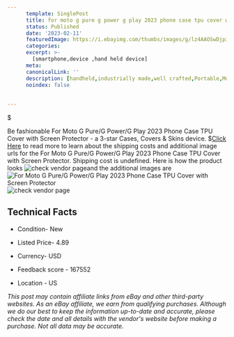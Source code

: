 ```yaml
---
      template: SinglePost
      title: for moto g pure g power g play 2023 phone case tpu cover with screen protector
      status: Published
      date: '2023-02-11'
      featuredImage: https://i.ebayimg.com/thumbs/images/g/lz4AAOSwDjpij1qk/s-l225.jpg
      categories: 
      excerpt: >-
        [smartphone,device ,hand held device]
      meta:
      canonicalLink: ''
      description: [handheld,industrially made,well crafted,Portable,Mobile,Compact,Convenient,Lightweight,Maneuverable,Man-portable,Miniature,Carriable,Hand-held,Light,Holdable,Transportable,Mobile device,Pocket-sized,On-the-go,Wireless,Cordless,Compact size,Convenient size, smartphone,device ,hand held device]
      noindex: false
      
        
---
```

$

Be fashionable For Moto G Pure/G Power/G Play 2023 Phone Case TPU Cover with Screen Protector - a 3-star Cases, Covers & Skins device.
$[Click Here](https://www.ebay.com/itm/385349059712?hash=item59b8980480%3Ag%3Alz4AAOSwDjpij1qk&mkevt=1&mkcid=1&mkrid=711-53200-19255-0&campid=%253CePNCampaignId%253E&customid=%253CreferenceId%253E&toolid=10049) to read more to learn about the shipping costs and additional image urls for the For Moto G Pure/G Power/G Play 2023 Phone Case TPU Cover with Screen Protector. Shipping cost is undefined. Here is how the product looks ![check vendor page](https://i.ebayimg.com/thumbs/images/g/lz4AAOSwDjpij1qk/s-l225.jpg)and the additional images are![For Moto G Pure/G Power/G Play 2023 Phone Case TPU Cover with Screen Protector](https://i.ebayimg.com/images/g/lz4AAOSwDjpij1qk/s-l1600.jpg)![check vendor page](https://origin-galleryplus.ebayimg.com/ws/web/385349059712_2_0_1/225x225.jpg,https://origin-galleryplus.ebayimg.com/ws/web/385349059712_3_0_1/225x225.jpg,https://origin-galleryplus.ebayimg.com/ws/web/385349059712_4_0_1/225x225.jpg,https://origin-galleryplus.ebayimg.com/ws/web/385349059712_5_0_1/225x225.jpg,https://origin-galleryplus.ebayimg.com/ws/web/385349059712_6_0_1/225x225.jpg,https://origin-galleryplus.ebayimg.com/ws/web/385349059712_7_0_1/225x225.jpg,https://origin-galleryplus.ebayimg.com/ws/web/385349059712_8_0_1/225x225.jpg,https://origin-galleryplus.ebayimg.com/ws/web/385349059712_9_0_1/225x225.jpg,https://origin-galleryplus.ebayimg.com/ws/web/385349059712_10_0_1/225x225.jpg,https://origin-galleryplus.ebayimg.com/ws/web/385349059712_11_0_1/225x225.jpg,https://origin-galleryplus.ebayimg.com/ws/web/385349059712_12_0_1/225x225.jpg)



 ## Technical Facts 



     
      

 - Condition- New 


      

 - Listed Price- 4.89 


      

 - Currency- USD 


      

 - Feedback score - 167552 


      

 - Location - US 


      
      

 *_This post may contain affiliate links from eBay and other third-party websites. As an eBay affiliate, we earn from qualifying purchases. Although we do our best to keep the information up-to-date and accurate, please check the date and all details with the vendor's website before making a purchase. Not all data may be accurate._*






